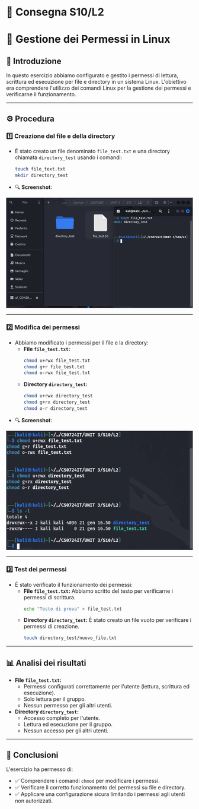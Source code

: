 # 📝 Consegna S10/L2
# 📂 Gestione dei Permessi in Linux

## 📝 Introduzione
In questo esercizio abbiamo configurato e gestito i permessi di lettura, scrittura ed esecuzione per file e directory in un sistema Linux. L'obiettivo era comprendere l'utilizzo dei comandi Linux per la gestione dei permessi e verificarne il funzionamento.

---

## ⚙️ Procedura

### 1️⃣ Creazione del file e della directory
- È stato creato un file denominato `file_test.txt` e una directory chiamata `directory_test` usando i comandi:
  ```bash
  touch file_text.txt
  mkdir directory_test
  ```
- 🔍 **Screenshot**:

![Creazione file e directory](./Screen/Screen1.png)

---

### 2️⃣ Modifica dei permessi
- Abbiamo modificato i permessi per il file e la directory:
  - **File `file_test.txt`:**
    ```bash
    chmod u+rwx file_test.txt
    chmod g+r file_test.txt
    chmod o-rwx file_test.txt
    ```
  - **Directory `directory_test`:**
    ```bash
    chmod u+rwx directory_test
    chmod g+rx directory_test
    chmod o-r directory_test
    ```
- 🔍 **Screenshot**:

![Modifica dei permessi](./Screen/Screen3.png)

---

### 3️⃣ Test dei permessi
- È stato verificato il funzionamento dei permessi:
  - **File `file_test.txt`:** Abbiamo scritto del testo per verificarne i permessi di scrittura.
    ```bash
    echo "Testo di prova" > file_test.txt
    ```
  - **Directory `directory_test`:** È stato creato un file vuoto per verificare i permessi di creazione.
    ```bash
    touch directory_test/nuovo_file.txt
    ```
---

## 📊 Analisi dei risultati
- **File `file_test.txt`:** 
  - Permessi configurati correttamente per l'utente (lettura, scrittura ed esecuzione).
  - Solo lettura per il gruppo.
  - Nessun permesso per gli altri utenti.
- **Directory `directory_test`:** 
  - Accesso completo per l'utente.
  - Lettura ed esecuzione per il gruppo.
  - Nessun accesso per gli altri utenti.

---

## 📌 Conclusioni
L'esercizio ha permesso di:
- ✅ Comprendere i comandi `chmod` per modificare i permessi.
- ✅ Verificare il corretto funzionamento dei permessi su file e directory.
- ✅ Applicare una configurazione sicura limitando i permessi agli utenti non autorizzati.

